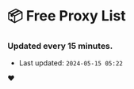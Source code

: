# :package: Free Proxy List
### Updated every 15 minutes.

- Last updated: `2024-05-15 05:22`

:heart:
